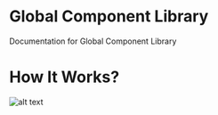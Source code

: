 # Global Component Library
Documentation for Global Component Library

# How It Works?

![alt text](https://storybook.js.org/tutorials/design-systems-for-developers/design-system-propagation.png)